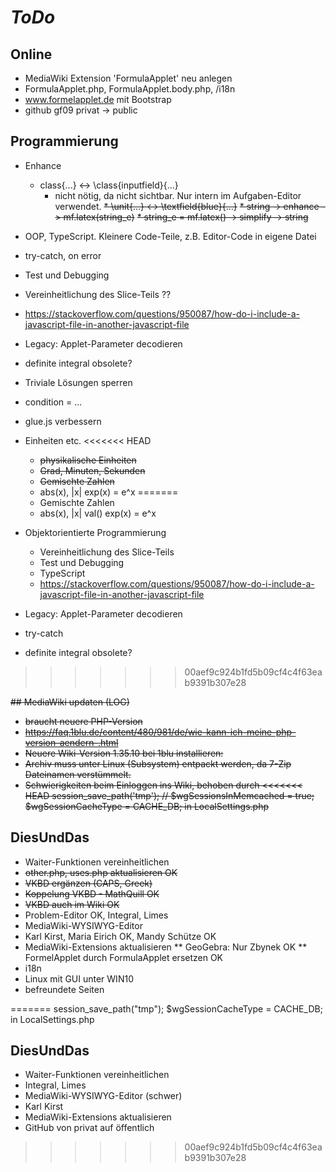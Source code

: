 # *ToDo* #
## Online
* MediaWiki Extension 'FormulaApplet' neu anlegen
* FormulaApplet.php, FormulaApplet.body.php, /i18n
* www.formelapplet.de mit Bootstrap
* github gf09 privat -> public

## Programmierung
* Enhance
  * class{...} <-> \class{inputfield}{...}
    * nicht nötig, da nicht sichtbar. Nur intern im Aufgaben-Editor verwendet.
  <s>* \unit{...} <-> \textfield{blue}{...}</s>
  <s>* string -> enhance -> mf.latex(string_e)</s>
  <s>* string_e = mf.latex() -> simplify -> string</s>
* OOP, TypeScript. Kleinere Code-Teile, z.B. Editor-Code in eigene Datei
* try-catch, on error
* Test und Debugging
* Vereinheitlichung des Slice-Teils ??
* https://stackoverflow.com/questions/950087/how-do-i-include-a-javascript-file-in-another-javascript-file
* Legacy: Applet-Parameter decodieren
* definite integral obsolete?
* Triviale Lösungen sperren
* condition = ...
* glue.js verbessern

* Einheiten etc.
<<<<<<< HEAD
    * <s>physikalische Einheiten</s>
    * <s>Grad, Minuten, Sekunden</s>
    * <s>Gemischte Zahlen</s>
    * abs(x), |x|
    exp(x) = e^x
=======
    * Gemischte Zahlen
    * abs(x), |x| val()
    exp(x) = e^x
* Objektorientierte Programmierung
    * Vereinheitlichung des Slice-Teils
    * Test und Debugging
    * TypeScript
    * https://stackoverflow.com/questions/950087/how-do-i-include-a-javascript-file-in-another-javascript-file
* Legacy: Applet-Parameter decodieren
* try-catch
* definite integral obsolete?
>>>>>>> 00aef9c924b1fd5b09cf4c4f63eab9391b307e28

<s>## MediaWiki updaten (LOG)
* braucht neuere PHP-Version
* https://faq.1blu.de/content/480/981/de/wie-kann-ich-meine-php-version-aendern-.html
* Neuere Wiki-Version 1.35.10 bei 1blu installieren:
* Archiv muss unter Linux (Subsystem) entpackt werden, 
  da 7-Zip Dateinamen verstümmelt.
* Schwierigkeiten beim Einloggen ins Wiki, behoben durch
<<<<<<< HEAD
  session_save_path('tmp');
  // $wgSessionsInMemcached = true;
  $wgSessionCacheType = CACHE_DB;
  in LocalSettings.php</s>


## DiesUndDas
* Waiter-Funktionen vereinheitlichen
* <s>other.php, uses.php aktualisieren OK
* VKBD ergänzen (CAPS, Greek)
* Koppelung VKBD - MathQuill OK
* VKBD auch im Wiki OK</s>
* Problem-Editor OK, Integral, Limes
* MediaWiki-WYSIWYG-Editor
* Karl Kirst, Maria Eirich OK, Mandy Schütze OK
* MediaWiki-Extensions aktualisieren
** GeoGebra: Nur Zbynek OK
** FormelApplet durch FormulaApplet ersetzen OK
* i18n
* Linux mit GUI unter WIN10
* befreundete Seiten


=======
  session_save_path("tmp");
  $wgSessionCacheType = CACHE_DB;
  in LocalSettings.php</s>

## DiesUndDas
* Waiter-Funktionen vereinheitlichen
* Integral, Limes
* MediaWiki-WYSIWYG-Editor (schwer)
* Karl Kirst
* MediaWiki-Extensions aktualisieren
* GitHub von privat auf öffentlich
>>>>>>> 00aef9c924b1fd5b09cf4c4f63eab9391b307e28
